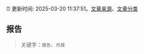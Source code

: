 :alarm_clock: 更新时间: 2025-03-20 11:37:51。[文章来源](/README.md)、[文章分类](/TAGS.md)

## 报告


> 关键字：`报告`、`月报`



